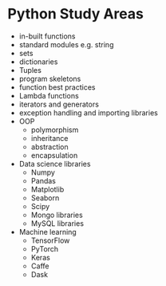 # Python Study Areas

- in-built functions
- standard modules e.g. string
- sets
- dictionaries
- Tuples
- program skeletons
- function best practices
- Lambda functions
- iterators and generators
- exception handling and importing libraries
- OOP
  - polymorphism
  - inheritance
  - abstraction
  - encapsulation
- Data science libraries
  - Numpy
  - Pandas
  - Matplotlib
  - Seaborn
  - Scipy
  - Mongo libraries 
  - MySQL libraries
- Machine learning
  - TensorFlow
  - PyTorch
  - Keras
  - Caffe
  - Dask
 

